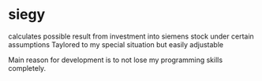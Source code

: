 # siegy
calculates possible result from investment into siemens stock under certain assumptions
Taylored to my special situation but easily adjustable

Main reason for development is to not lose my programming skills completely.

